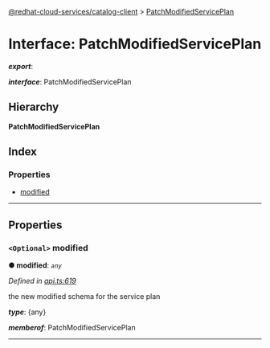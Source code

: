 [@redhat-cloud-services/catalog-client](../README.md) > [PatchModifiedServicePlan](../interfaces/patchmodifiedserviceplan.md)

# Interface: PatchModifiedServicePlan

*__export__*: 

*__interface__*: PatchModifiedServicePlan

## Hierarchy

**PatchModifiedServicePlan**

## Index

### Properties

* [modified](patchmodifiedserviceplan.md#modified)

---

## Properties

<a id="modified"></a>

### `<Optional>` modified

**● modified**: *`any`*

*Defined in [api.ts:619](https://github.com/RedHatInsights/javascript-clients/blob/master/packages/catalog/api.ts#L619)*

the new modified schema for the service plan

*__type__*: {any}

*__memberof__*: PatchModifiedServicePlan

___

